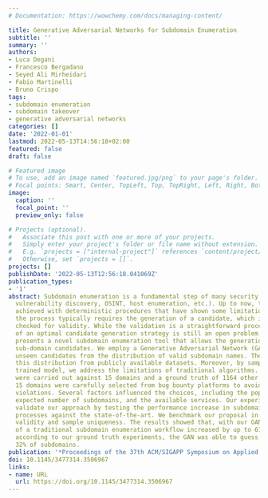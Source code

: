 ```yaml
---
# Documentation: https://wowchemy.com/docs/managing-content/

title: Generative Adversarial Networks for Subdomain Enumeration
subtitle: ''
summary: ''
authors:
- Luca Degani
- Francesco Bergadano
- Seyed Ali Mirheidari
- Fabio Martinelli
- Bruno Crispo
tags:
- subdomain enumeration
- subdomain takeover
- generative adversarial networks
categories: []
date: '2022-01-01'
lastmod: 2022-05-13T14:56:18+02:00
featured: false
draft: false

# Featured image
# To use, add an image named `featured.jpg/png` to your page's folder.
# Focal points: Smart, Center, TopLeft, Top, TopRight, Left, Right, BottomLeft, Bottom, BottomRight.
image:
  caption: ''
  focal_point: ''
  preview_only: false

# Projects (optional).
#   Associate this post with one or more of your projects.
#   Simply enter your project's folder or file name without extension.
#   E.g. `projects = ["internal-project"]` references `content/project/deep-learning/index.md`.
#   Otherwise, set `projects = []`.
projects: []
publishDate: '2022-05-13T12:56:18.041069Z'
publication_types:
- '1'
abstract: Subdomain enumeration is a fundamental step of many security processes (i.e.,
  vulnerability discovery, OSINT, host enumeration, etc.). Up to now, this has been
  achieved with deterministic procedures that have shown some limitations. For instance,
  the process typically requires the generation of a candidate, which is subsequently
  checked for validity. While the validation is a straightforward procedure, the definition
  of an optimal candidate generation strategy is still an open problem. This paper
  presents a novel subdomain enumeration tool that allows the generation of high-quality
  sub-domain candidates. We employ a Generative Adversarial Network (GAN) to sample
  unseen candidates from the distribution of valid subdomain names. The model learns
  this distribution from publicly available datasets. Moreover, by sampling from the
  trained model, we address the limitations of traditional algorithms. Our experiments
  were carried out against 15 domains and a ground truth of 1164 other targets. The
  15 domains were carefully selected from bug bounty platforms to avoid terms of use
  violations. Several factors influenced the choices, including the popularity, the
  expected number of subdomains, and the available services. Our experiments aim to
  validate our approach by testing the performance increase in subdomain enumeration
  processes against the state-of-the-art. We benchmark our proposal in terms of candidates'
  validity and sample uniqueness. The results showed that, with our GAN, the performance
  of a traditional subdomain enumeration workflow increased by up to 61%. In addition,
  according to our ground truth experiments, the GAN was able to guess, on average,
  32% of subdomains.
publication: '*Proceedings of the 37th ACM/SIGAPP Symposium on Applied Computing*'
doi: 10.1145/3477314.3506967
links:
- name: URL
  url: https://doi.org/10.1145/3477314.3506967
---
```

